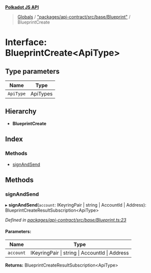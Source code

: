 **[Polkadot JS API](../README.md)**

> [Globals](../globals.md) / ["packages/api-contract/src/base/Blueprint"](../modules/_packages_api_contract_src_base_blueprint_.md) / BlueprintCreate

# Interface: BlueprintCreate\<**ApiType**>

## Type parameters

Name | Type |
------ | ------ |
`ApiType` | ApiTypes |

## Hierarchy

* **BlueprintCreate**

## Index

### Methods

* [signAndSend](_packages_api_contract_src_base_blueprint_.blueprintcreate.md#signandsend)

## Methods

### signAndSend

▸ **signAndSend**(`account`: IKeyringPair \| string \| AccountId \| Address): BlueprintCreateResultSubscription\<ApiType>

*Defined in [packages/api-contract/src/base/Blueprint.ts:23](https://github.com/polkadot-js/api/blob/95c4f03bc/packages/api-contract/src/base/Blueprint.ts#L23)*

#### Parameters:

Name | Type |
------ | ------ |
`account` | IKeyringPair \| string \| AccountId \| Address |

**Returns:** BlueprintCreateResultSubscription\<ApiType>
